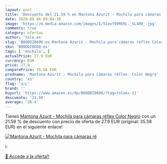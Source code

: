 ```yaml
---
layout: post
title: 'Descuento del 21.59 % en Mantona Azurit - Mochila para cámaras ré'
date: 2020-09-06 09:04:38
image: 'https://m.media-amazon.com/images/I/51oof99REKL._SL400_.jpg'
comments: true
category: ofertas
author: 'tole.es'
slug: 'B00DDZ8600-es Mantona Azurit - Mochila para cámaras réflex Color Negro'
sku: 'B00DDZ8600-es'
tags: [ 'mochila', ]
actualPrice: 27.9 EUR
currency: EUR
price: 27.9
comparePrice: 35.58 EUR
prodname: 'Mantona Azurit - Mochila para cámaras réflex  Color Negro'
country: 'es'
flag: '🇪🇸'
brand: ''
buyurl: 'https://www.amazon.es/dp/B00DDZ8600/?tag=tolees-21'
descuento: '21.59'
average: '26.4'
---
```


Tienes [Mantona Azurit - Mochila para cámaras réflex  Color Negro](https://www.amazon.es/dp/B00DDZ8600/?tag=tolees-21) con un 21.59 % de descuento con precio de oferta de 27.9 EUR (original: 35.58 EUR) en el siguiente enlace!

[![Mantona Azurit - Mochila para cámaras ré](https://m.media-amazon.com/images/I/51oof99REKL._SL400_.jpg)](https://www.amazon.es/dp/B00DDZ8600/?tag=tolees-21)

ℹ️:


[🛒 Accede a la oferta!!](https://www.amazon.es/dp/B00DDZ8600/?tag=tolees-21)
